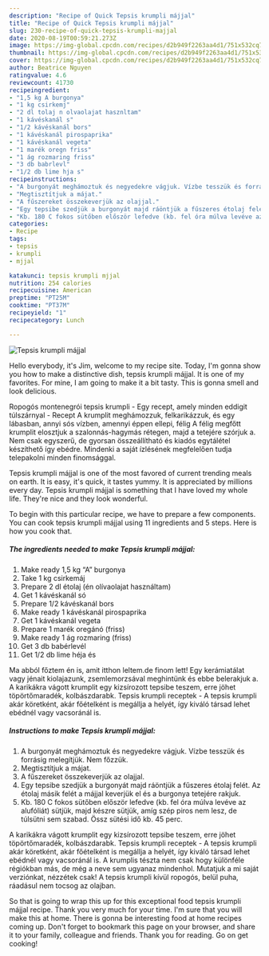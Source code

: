 ```yaml
---
description: "Recipe of Quick Tepsis krumpli májjal"
title: "Recipe of Quick Tepsis krumpli májjal"
slug: 230-recipe-of-quick-tepsis-krumpli-majjal
date: 2020-08-19T00:59:21.273Z
image: https://img-global.cpcdn.com/recipes/d2b949f2263aa4d1/751x532cq70/tepsis-krumpli-majjal-recept-foto.jpg
thumbnail: https://img-global.cpcdn.com/recipes/d2b949f2263aa4d1/751x532cq70/tepsis-krumpli-majjal-recept-foto.jpg
cover: https://img-global.cpcdn.com/recipes/d2b949f2263aa4d1/751x532cq70/tepsis-krumpli-majjal-recept-foto.jpg
author: Beatrice Nguyen
ratingvalue: 4.6
reviewcount: 41730
recipeingredient:
- "1,5 kg A burgonya"
- "1 kg csirkemj"
- "2 dl tolaj n olvaolajat hasznltam"
- "1 kávéskanál s"
- "1/2 kávéskanál bors"
- "1 kávéskanál pirospaprika"
- "1 kávéskanál vegeta"
- "1 marék oregn friss"
- "1 ág rozmaring friss"
- "3 db babrlevl"
- "1/2 db lime hja s"
recipeinstructions:
- "A burgonyát meghámoztuk és negyedekre vágjuk. Vízbe tesszük és forrásig melegítjük. Nem főzzük."
- "Megtisztítjuk a májat."
- "A fűszereket összekeverjük az olajjal."
- "Egy tepsibe szedjük a burgonyát majd ráöntjük a fűszeres étolaj felét. Az étolaj másik felét a májjal keverjük el és a burgonya tetejére rakjuk."
- "Kb. 180 C fokos sütőben először lefedve (kb. fel óra múlva levéve az alufóliát) sütjük, majd készre sütjük, amíg szép piros nem lesz, de túlsütni sem szabad. Össz sütési idő kb. 45 perc."
categories:
- Recipe
tags:
- tepsis
- krumpli
- mjjal

katakunci: tepsis krumpli mjjal 
nutrition: 254 calories
recipecuisine: American
preptime: "PT25M"
cooktime: "PT37M"
recipeyield: "1"
recipecategory: Lunch

---
```



![Tepsis krumpli májjal](https://img-global.cpcdn.com/recipes/d2b949f2263aa4d1/751x532cq70/tepsis-krumpli-majjal-recept-foto.jpg)

Hello everybody, it's Jim, welcome to my recipe site. Today, I'm gonna show you how to make a distinctive dish, tepsis krumpli májjal. It is one of my favorites. For mine, I am going to make it a bit tasty. This is gonna smell and look delicious.

Ropogós montenegrói tepsis krumpli - Egy recept, amely minden eddigit túlszárnyal - Recept A krumplit meghámozzuk, felkarikázzuk, és egy lábasban, annyi sós vízben, amennyi éppen ellepi, félig A félig megfőtt krumplit elosztjuk a szalonnás-hagymás rétegen, majd a tetejére szórjuk a. Nem csak egyszerű, de gyorsan összeállítható és kiadós egytálétel készíthető így ebédre. Mindenki a saját ízlésének megfelelően tudja telepakolni minden finomsággal.

Tepsis krumpli májjal is one of the most favored of current trending meals on earth. It is easy, it's quick, it tastes yummy. It is appreciated by millions every day. Tepsis krumpli májjal is something that I have loved my whole life. They're nice and they look wonderful.


To begin with this particular recipe, we have to prepare a few components. You can cook tepsis krumpli májjal using 11 ingredients and 5 steps. Here is how you cook that.

<!--inarticleads1-->

##### The ingredients needed to make Tepsis krumpli májjal:

1. Make ready 1,5 kg “A” burgonya
1. Take 1 kg csirkemáj
1. Prepare 2 dl étolaj (én olívaolajat használtam)
1. Get 1 kávéskanál só
1. Prepare 1/2 kávéskanál bors
1. Make ready 1 kávéskanál pirospaprika
1. Get 1 kávéskanál vegeta
1. Prepare 1 marék oregánó (friss)
1. Make ready 1 ág rozmaring (friss)
1. Get 3 db babérlevél
1. Get 1/2 db lime héja és


Ma abból főztem én is, amit itthon leltem.de finom lett! Egy kerámiatálat vagy jénait kiolajazunk, zsemlemorzsával meghintünk és ebbe belerakjuk a. A karikákra vágott krumplit egy kizsírozott tepsibe teszem, erre jöhet töpörtőmaradék, kolbászdarabk. Tepsis krumpli receptek - A tepsis krumpli akár köretként, akár főételként is megállja a helyét, így kiváló társad lehet ebédnél vagy vacsoránál is. 

<!--inarticleads2-->

##### Instructions to make Tepsis krumpli májjal:

1. A burgonyát meghámoztuk és negyedekre vágjuk. Vízbe tesszük és forrásig melegítjük. Nem főzzük.
1. Megtisztítjuk a májat.
1. A fűszereket összekeverjük az olajjal.
1. Egy tepsibe szedjük a burgonyát majd ráöntjük a fűszeres étolaj felét. Az étolaj másik felét a májjal keverjük el és a burgonya tetejére rakjuk.
1. Kb. 180 C fokos sütőben először lefedve (kb. fel óra múlva levéve az alufóliát) sütjük, majd készre sütjük, amíg szép piros nem lesz, de túlsütni sem szabad. Össz sütési idő kb. 45 perc.


A karikákra vágott krumplit egy kizsírozott tepsibe teszem, erre jöhet töpörtőmaradék, kolbászdarabk. Tepsis krumpli receptek - A tepsis krumpli akár köretként, akár főételként is megállja a helyét, így kiváló társad lehet ebédnél vagy vacsoránál is. A krumplis tészta nem csak hogy különféle régiókban más, de még a neve sem ugyanaz mindenhol. Mutatjuk a mi saját verziónkat, nézzétek csak! A tepsis krumpli kívül ropogós, belül puha, ráadásul nem tocsog az olajban. 

So that is going to wrap this up for this exceptional food tepsis krumpli májjal recipe. Thank you very much for your time. I'm sure that you will make this at home. There is gonna be interesting food at home recipes coming up. Don't forget to bookmark this page on your browser, and share it to your family, colleague and friends. Thank you for reading. Go on get cooking!
